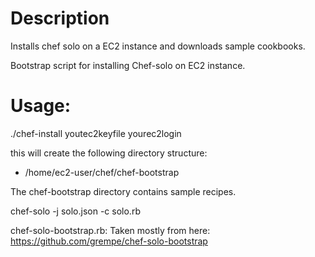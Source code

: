 Description
=============

Installs chef solo on a EC2 instance and downloads sample cookbooks.

Bootstrap script for installing Chef-solo on EC2 instance.

Usage:
==============

./chef-install youtec2keyfile yourec2login

this will create the following directory structure:

* /home/ec2-user/chef/chef-bootstrap

The chef-bootstrap directory contains sample recipes.

chef-solo -j solo.json -c solo.rb

chef-solo-bootstrap.rb:  Taken mostly from here: https://github.com/grempe/chef-solo-bootstrap
